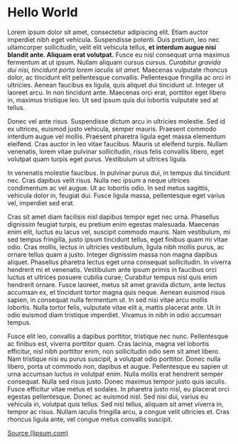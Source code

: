 # Hello World
Lorem ipsum dolor sit amet, consectetur adipiscing elit. Etiam auctor imperdiet nibh eget vehicula. Suspendisse potenti. Duis pretium, leo nec ullamcorper sollicitudin, velit elit vehicula tellus, **et interdum augue nisi blandit ante. Aliquam erat volutpat.** Fusce eu nisl consequat urna maximus fermentum at ut ipsum. Nullam aliquam cursus cursus. *Curabitur gravida dui nisi, tincidunt porta lorem iaculis sit amet.* Maecenas vulputate rhoncus dolor, ac tincidunt elit pellentesque convallis. Pellentesque fringilla ac orci in ultricies. Aenean faucibus ex ligula, quis aliquet dui tincidunt ut. Integer ut laoreet arcu. In non tincidunt ante. Maecenas orci erat, porttitor eget libero in, maximus tristique leo. Ut sed ipsum quis dui lobortis vulputate sed at tellus.

Donec vel ante risus. Suspendisse dictum arcu in ultricies molestie. Sed id ex ultrices, euismod justo vehicula, semper mauris. Praesent commodo interdum augue vel mollis. Praesent pharetra ligula eget massa elementum eleifend. Cras auctor in leo vitae faucibus. Mauris ut eleifend turpis. Nullam venenatis, lorem vitae pulvinar sollicitudin, risus felis convallis libero, eget volutpat quam turpis eget purus. Vestibulum ut ultrices ligula.

In venenatis molestie faucibus. In pulvinar purus dui, in tempus dui tincidunt nec. Cras dapibus velit risus. Nulla nec ipsum a neque ultrices condimentum ac vel augue. Ut ac lobortis odio. In sed metus sagittis, vehicula dolor in, feugiat dui. Fusce ligula massa, pellentesque eget varius vel, imperdiet sed erat.

Cras sit amet diam facilisis nisl dapibus tempor eget nec urna. Phasellus dignissim feugiat turpis, eu pretium enim egestas malesuada. Maecenas enim elit, luctus eu lacus vel, suscipit commodo mauris. Nam vestibulum, mi sed tempus fringilla, justo ipsum tincidunt tellus, eget finibus quam mi vitae odio. Cras mollis, lectus in ultricies vestibulum, ligula nibh mollis purus, ac ornare tellus quam a justo. Integer dignissim massa non magna dapibus aliquet. Phasellus pharetra lectus eget urna consequat sollicitudin. In viverra hendrerit mi et venenatis. Vestibulum ante ipsum primis in faucibus orci luctus et ultrices posuere cubilia curae; Curabitur tempus nisl quis enim hendrerit ornare. Fusce laoreet, metus sit amet gravida dictum, ante lectus accumsan ex, et tincidunt tortor magna quis neque. Aenean euismod risus sapien, in consequat nulla fermentum ut. In sed nisi vitae arcu mollis lobortis. Nulla tortor felis, vulputate vitae elit a, mattis placerat ante. Ut in odio euismod diam tristique imperdiet. Vivamus in nibh in odio accumsan tempus.

Fusce elit leo, convallis a dapibus porttitor, tristique nec nunc. Pellentesque ac finibus est, viverra porttitor quam. Cras lacinia, magna vel lobortis efficitur, nisl nibh porttitor enim, non sollicitudin odio sem sit amet libero. Nam tristique nisi eu purus suscipit, a volutpat odio porttitor. Donec nulla libero, porta ut commodo non, dapibus et augue. Pellentesque eu sapien ut urna accumsan luctus in volutpat enim. Nulla mollis erat hendrerit semper consequat. Nulla sed risus justo. Donec maximus tempor justo quis iaculis. Fusce efficitur vitae metus et sodales. In pharetra justo nisl, eu placerat orci egestas pellentesque. Donec ac euismod nisl. Sed nisi dui, varius eu vehicula in, volutpat quis tellus. Sed nisl tellus, aliquam sit amet viverra in, tempor ac risus. Nullam iaculis fringilla arcu, a congue velit ultricies et. Cras rhoncus ligula ante, vel congue metus convallis suscipit.

[Source (lipsum.com)](https://www.lipsum.com/)
